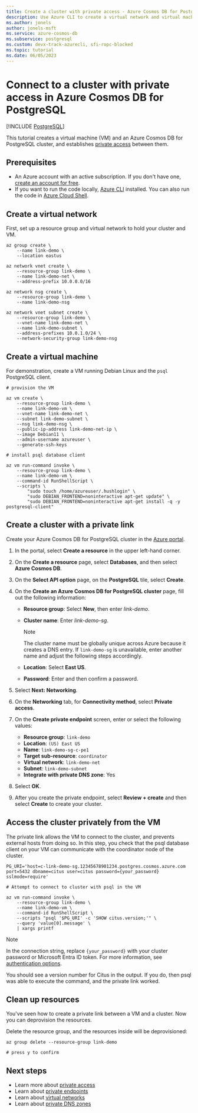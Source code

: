 ```yaml
---
title: Create a cluster with private access - Azure Cosmos DB for PostgreSQL
description: Use Azure CLI to create a virtual network and virtual machine, then connect the VM to a cluster private endpoint.
ms.author: jonels
author: jonels-msft
ms.service: azure-cosmos-db
ms.subservice: postgresql
ms.custom: devx-track-azurecli, sfi-ropc-blocked
ms.topic: tutorial
ms.date: 06/05/2023
---
```


# Connect to a cluster with private access in Azure Cosmos DB for PostgreSQL

[!INCLUDE [PostgreSQL](../includes/appliesto-postgresql.md)]

This tutorial creates a virtual machine (VM) and an Azure Cosmos DB for PostgreSQL cluster,
and establishes [private access](concepts-private-access.md) between
them.

## Prerequisites

- An Azure account with an active subscription. If you don't have one, [create an account for free](https://azure.microsoft.com/free).
- If you want to run the code locally, [Azure CLI](/cli/azure/install-azure-cli) installed. You can also run the code in [Azure Cloud Shell](/azure/cloud-shell/overview).

## Create a virtual network

First, set up a resource group and virtual network to hold your cluster and VM.

```azurecli
az group create \
	--name link-demo \
	--location eastus

az network vnet create \
	--resource-group link-demo \
	--name link-demo-net \
	--address-prefix 10.0.0.0/16

az network nsg create \
	--resource-group link-demo \
	--name link-demo-nsg

az network vnet subnet create \
	--resource-group link-demo \
	--vnet-name link-demo-net \
	--name link-demo-subnet \
	--address-prefixes 10.0.1.0/24 \
	--network-security-group link-demo-nsg
```

## Create a virtual machine

For demonstration, create a VM running Debian Linux and the `psql` PostgreSQL client.

```azurecli
# provision the VM

az vm create \
	--resource-group link-demo \
	--name link-demo-vm \
	--vnet-name link-demo-net \
	--subnet link-demo-subnet \
	--nsg link-demo-nsg \
	--public-ip-address link-demo-net-ip \
	--image Debian11 \
	--admin-username azureuser \
	--generate-ssh-keys

# install psql database client

az vm run-command invoke \
	--resource-group link-demo \
	--name link-demo-vm \
	--command-id RunShellScript \
	--scripts \
		"sudo touch /home/azureuser/.hushlogin" \
		"sudo DEBIAN_FRONTEND=noninteractive apt-get update" \
		"sudo DEBIAN_FRONTEND=noninteractive apt-get install -q -y postgresql-client"
```

## Create a cluster with a private link

Create your Azure Cosmos DB for PostgreSQL cluster in the [Azure portal](https://portal.azure.com).

1. In the portal, select **Create a resource** in the upper left-hand corner.
1. On the **Create a resource** page, select **Databases**, and then select **Azure Cosmos DB**.
1. On the **Select API option** page, on the **PostgreSQL** tile, select **Create**.
1. On the **Create an Azure Cosmos DB for PostgreSQL cluster** page, fill out the following information:

   - **Resource group**: Select **New**, then enter *link-demo*.
   - **Cluster name**: Enter *link-demo-sg*.

     > [!NOTE]
     > The cluster name must be globally unique across Azure because it
     > creates a DNS entry. If `link-demo-sg` is unavailable, enter another name and adjust the following steps accordingly.

   - **Location**: Select **East US**.
   - **Password**: Enter and then confirm a password.

1. Select **Next: Networking**.
1. On the **Networking** tab, for **Connectivity method**, select **Private access**.
1. On the **Create private endpoint** screen, enter or select the following values:

   - **Resource group**: `link-demo`
   - **Location**: `(US) East US`
   - **Name**: `link-demo-sg-c-pe1`
   - **Target sub-resource**: `coordinator`
   - **Virtual network**: `link-demo-net`
   - **Subnet**: `link-demo-subnet`
   - **Integrate with private DNS zone**: Yes

1. Select **OK**.
1. After you create the private endpoint, select **Review + create** and then select **Create** to create your cluster.

## Access the cluster privately from the VM

The private link allows the VM to connect to the cluster, and prevents external hosts from doing so. In this step, you check that the psql database client on your VM can communicate with the coordinator node of the cluster. 

```azurecli
PG_URI='host=c-link-demo-sg.12345678901234.postgres.cosmos.azure.com port=5432 dbname=citus user=citus password={your_password} sslmode=require'

# Attempt to connect to cluster with psql in the VM

az vm run-command invoke \
	--resource-group link-demo \
	--name link-demo-vm \
	--command-id RunShellScript \
	--scripts "psql '$PG_URI' -c 'SHOW citus.version;'" \
	--query 'value[0].message' \
	| xargs printf
```

> [!NOTE]
> In the connection string, replace `{your_password}` with your cluster password or Microsoft Entra ID token. For more information, see [authentication options](how-to-configure-authentication.md).

You should see a version number for Citus in the output. If you do, then psql
was able to execute the command, and the private link worked.

## Clean up resources

You've seen how to create a private link between a VM and a
cluster. Now you can deprovision the resources.

Delete the resource group, and the resources inside will be deprovisioned:

```azurecli
az group delete --resource-group link-demo

# press y to confirm
```

## Next steps

* Learn more about [private access](concepts-private-access.md)
* Learn about [private
  endpoints](/azure/private-link/private-endpoint-overview)
* Learn about [virtual
  networks](/azure/virtual-network/concepts-and-best-practices)
* Learn about [private DNS zones](/azure/dns/private-dns-overview)
